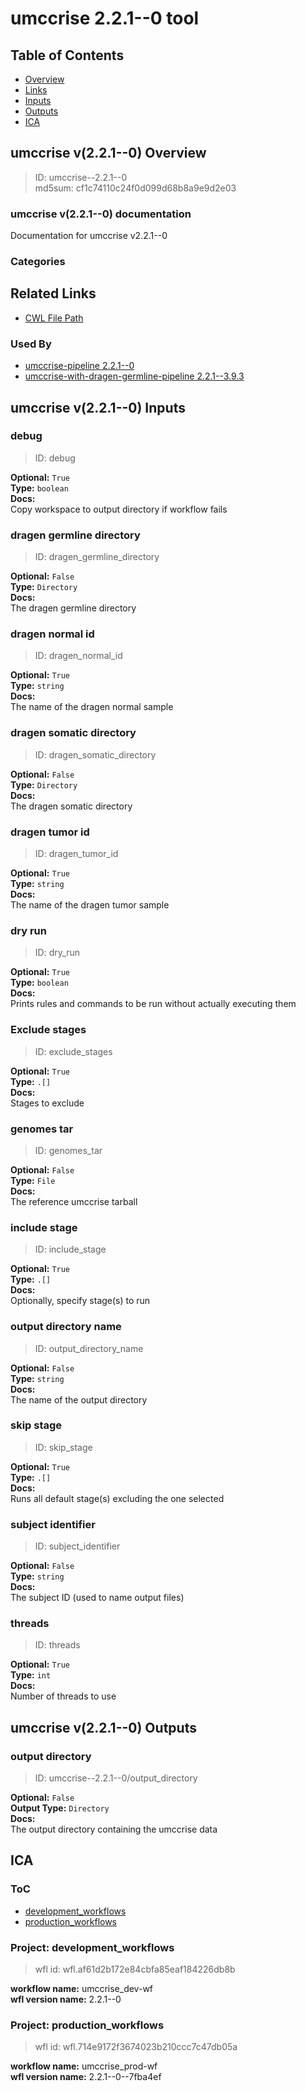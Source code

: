 
umccrise 2.2.1--0 tool
======================

## Table of Contents
  
- [Overview](#umccrise-v221--0-overview)  
- [Links](#related-links)  
- [Inputs](#umccrise-v221--0-inputs)  
- [Outputs](#umccrise-v221--0-outputs)  
- [ICA](#ica)  


## umccrise v(2.2.1--0) Overview



  
> ID: umccrise--2.2.1--0  
> md5sum: cf1c74110c24f0d099d68b8a9e9d2e03

### umccrise v(2.2.1--0) documentation
  
Documentation for umccrise v2.2.1--0

### Categories
  


## Related Links
  
- [CWL File Path](../../../../../../tools/umccrise/2.2.1--0/umccrise__2.2.1--0.cwl)  


### Used By
  
- [umccrise-pipeline 2.2.1--0](../../../workflows/umccrise-pipeline/2.2.1--0/umccrise-pipeline__2.2.1--0.md)  
- [umccrise-with-dragen-germline-pipeline 2.2.1--3.9.3](../../../workflows/umccrise-with-dragen-germline-pipeline/2.2.1--3.9.3/umccrise-with-dragen-germline-pipeline__2.2.1--3.9.3.md)  

  


## umccrise v(2.2.1--0) Inputs

### debug



  
> ID: debug
  
**Optional:** `True`  
**Type:** `boolean`  
**Docs:**  
Copy workspace to output directory if workflow fails


### dragen germline directory



  
> ID: dragen_germline_directory
  
**Optional:** `False`  
**Type:** `Directory`  
**Docs:**  
The dragen germline directory


### dragen normal id



  
> ID: dragen_normal_id
  
**Optional:** `True`  
**Type:** `string`  
**Docs:**  
The name of the dragen normal sample


### dragen somatic directory



  
> ID: dragen_somatic_directory
  
**Optional:** `False`  
**Type:** `Directory`  
**Docs:**  
The dragen somatic directory


### dragen tumor id



  
> ID: dragen_tumor_id
  
**Optional:** `True`  
**Type:** `string`  
**Docs:**  
The name of the dragen tumor sample


### dry run



  
> ID: dry_run
  
**Optional:** `True`  
**Type:** `boolean`  
**Docs:**  
Prints rules and commands to be run without actually executing them


### Exclude stages



  
> ID: exclude_stages
  
**Optional:** `True`  
**Type:** `.[]`  
**Docs:**  
Stages to exclude


### genomes tar



  
> ID: genomes_tar
  
**Optional:** `False`  
**Type:** `File`  
**Docs:**  
The reference umccrise tarball


### include stage



  
> ID: include_stage
  
**Optional:** `True`  
**Type:** `.[]`  
**Docs:**  
Optionally, specify stage(s) to run


### output directory name



  
> ID: output_directory_name
  
**Optional:** `False`  
**Type:** `string`  
**Docs:**  
The name of the output directory


### skip stage



  
> ID: skip_stage
  
**Optional:** `True`  
**Type:** `.[]`  
**Docs:**  
Runs all default stage(s) excluding the one selected


### subject identifier



  
> ID: subject_identifier
  
**Optional:** `False`  
**Type:** `string`  
**Docs:**  
The subject ID (used to name output files)


### threads



  
> ID: threads
  
**Optional:** `True`  
**Type:** `int`  
**Docs:**  
Number of threads to use

  


## umccrise v(2.2.1--0) Outputs

### output directory



  
> ID: umccrise--2.2.1--0/output_directory  

  
**Optional:** `False`  
**Output Type:** `Directory`  
**Docs:**  
The output directory containing the umccrise data
  

  


## ICA

### ToC
  
- [development_workflows](#project-development_workflows)  
- [production_workflows](#project-production_workflows)  


### Project: development_workflows


> wfl id: wfl.af61d2b172e84cbfa85eaf184226db8b  

  
**workflow name:** umccrise_dev-wf  
**wfl version name:** 2.2.1--0  


### Project: production_workflows


> wfl id: wfl.714e9172f3674023b210ccc7c47db05a  

  
**workflow name:** umccrise_prod-wf  
**wfl version name:** 2.2.1--0--7fba4ef  

  


